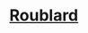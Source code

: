 ﻿---
!LinkItem
Link: rogue_hd.md
NameLink: <!--NameLink-->[Roublard](hd_rogue.md)<!--/NameLink-->
Id: classes_hd.md#roublard
ParentLink: classes_hd.md#classes
Name: Roublard
ParentName: Classes
AltName: '[Rogue](#)'
Attributes: {}
AttributesDictionary: >+
  {}

---




# [Roublard](hd_rogue.md)



